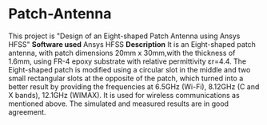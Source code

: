 # Patch-Antenna
This project is "Design of an Eight-shaped Patch Antenna using Ansys HFSS"
**Software used**
Ansys HFSS
**Description**
It is an Eight-shaped patch antenna, with patch dimensions 20mm x 30mm,with the 
thickness of 1.6mm, using FR-4 epoxy substrate with relative permittivity εr=4.4. The 
Eight-shaped patch is modified using a circular slot in the middle and two small 
rectangular slots at the opposite of the patch, which turned into a better result by 
providing the frequencies at 6.5GHz (Wi-Fi), 8.12GHz (C and X bands), 12.1GHz 
(WIMAX). It is used for wireless communications as mentioned above. The simulated 
and measured results are in good agreement.
